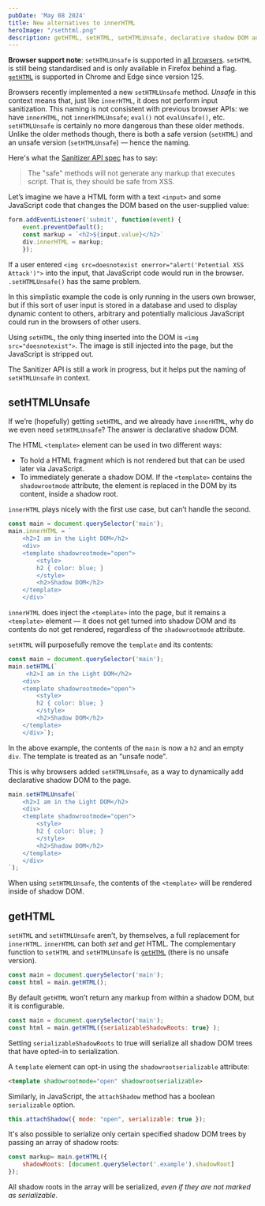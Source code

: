 ```yaml
---
pubDate: 'May 08 2024'
title: New alternatives to innerHTML
heroImage: "/sethtml.png"
description: getHTML, setHTML, setHTMLUnsafe, declarative shadow DOM and sanitization
---
```


__Browser support note__: `setHTMLUnsafe` is supported in [all browsers](https://caniuse.com/mdn-api_element_sethtmlunsafe). `setHTML` is still being standardised and is only available in Firefox behind a flag. [`getHTML`](https://caniuse.com/mdn-api_element_gethtml) is supported in Chrome and Edge since version 125.

Browsers recently implemented a new `setHTMLUnsafe` method. *Unsafe* in this context means that, just like `innerHTML`, it does not perform input sanitization. This naming is not consistent with previous browser APIs: we have `innerHTML`, not `innerHTMLUnsafe`; `eval()` not `evalUnsafe()`, etc. `setHTMLUnsafe` is certainly no more dangerous than these older methods. Unlike the older methods though, there is both a safe version (`setHTML`) and an unsafe version (`setHTMLUnsafe`) — hence the naming.

Here's what the [Sanitizer API spec](https://wicg.github.io/sanitizer-api/) has to say:
> The "safe" methods will not generate any markup that executes script. That is, they should be safe from XSS.

Let’s imagine we have a HTML form with a text `<input>` and some JavaScript code that changes the DOM based on the user-supplied value:

```js
form.addEventListener('submit', function(event) {
    event.preventDefault();
    const markup = `<h2>${input.value}</h2>`
    div.innerHTML = markup;
    });
```

If a user entered `<img src=doesnotexist onerror="alert('Potential XSS Attack')">` into the input, that JavaScript code would run in the browser. `.setHTMLUnsafe()` has the same problem.

In this simplistic example the code is only running in the users own browser, but if this sort of user input is stored in a database and used to display dynamic content to others, arbitrary and potentially malicious JavaScript could run in the browsers of other users.

Using `setHTML`, the only thing inserted into the DOM is `<img src="doesnotexist">`. The image is still injected into the page, but the JavaScript is stripped out.

The Sanitizer API is still a work in progress, but it helps put the naming of `setHTMLUnsafe` in context. 

## setHTMLUnsafe

If we’re (hopefully) getting `setHTML`, and we already have `innerHTML`, why do we even need `setHTMLUnsafe`? The answer is declarative shadow DOM.

The HTML `<template>` element can be used in two different ways:

- To hold a HTML fragment which is not rendered but that can be used later via JavaScript. 
- To immediately generate a shadow DOM. If the `<template>` contains the `shadowrootmode` attribute, the element is replaced in the DOM by its content, inside a shadow root.

`innerHTML` plays nicely with the first use case, but can’t handle the second.

```js
const main = document.querySelector('main');
main.innerHTML = `
    <h2>I am in the Light DOM</h2>
    <div>
    <template shadowrootmode="open">
        <style>
        h2 { color: blue; }
        </style>
        <h2>Shadow DOM</h2>
    </template>
    </div>`
```

`innerHTML` does inject the `<template>` into the page, but it remains a `<template>` element — it does not get turned into shadow DOM and its contents do not get rendered, regardless of the `shadowrootmode` attribute.

`setHTML` will purposefully remove the `template` and its contents:

```js
const main = document.querySelector('main');
main.setHTML(`
     <h2>I am in the Light DOM</h2>
    <div>
    <template shadowrootmode="open">
        <style>
        h2 { color: blue; }
        </style>
        <h2>Shadow DOM</h2>
    </template>
    </div>`);
```
In the above example, the contents of the `main` is now a `h2` and an empty `div`. The template is treated as an "unsafe node".

This is why browsers added `setHTMLUnsafe`, as a way to dynamically add declarative shadow DOM to the page.

```js
main.setHTMLUnsafe(`
    <h2>I am in the Light DOM</h2>
    <div>
    <template shadowrootmode="open">
        <style>
        h2 { color: blue; }
        </style>
        <h2>Shadow DOM</h2>
    </template>
    </div>
`);
```

When using `setHTMLUnsafe`, the contents of the `<template>` will be rendered inside of shadow DOM.

## getHTML

`setHTML` and `setHTMLUnsafe` aren’t, by themselves, a full replacement for `innerHTML`. `innerHTML` can both *set* and *get* HTML. The complementary function to `setHTML` and `setHTMLUnsafe` is [`getHTML`](https://html.spec.whatwg.org/multipage/dynamic-markup-insertion.html#html-serialization-methods) (there is no unsafe version). 

```js
const main = document.querySelector('main');
const html = main.getHTML();
```

By default `getHTML` won’t return any markup from within a shadow DOM, but it is configurable.

```js
const main = document.querySelector('main');
const html = main.getHTML({serializableShadowRoots: true} );
```

Setting `serializableShadowRoots` to true will serialize all shadow DOM trees that have opted-in to serialization.

A `template` element can opt-in using the `shadowrootserializable` attribute:

```html
<template shadowrootmode="open" shadowrootserializable>
```

Similarly, in JavaScript, the `attachShadow` method has a boolean `serializable` option. 

```js
this.attachShadow({ mode: "open", serializable: true });
```

It's also possible to serialize only certain specified shadow DOM trees by passing an array of shadow roots:

```js
const markup= main.getHTML({
    shadowRoots: [document.querySelector('.example').shadowRoot]
});
```

All shadow roots in the array will be serialized, _even if they are not marked as serializable_.
